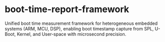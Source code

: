 # boot-time-report-framework
Unified boot time measurement framework for heterogeneous embedded systems (ARM, MCU, DSP), enabling boot timestamp capture from SPL, U-Boot, Kernel, and User-space with microsecond precision.
